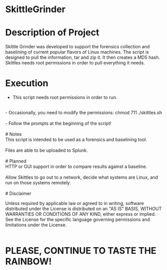 # SkittleGrinder
# Description of Project <br>

Skittle Grinder was developed to support the forensics collection and baselining of current popular flavors of Linux machines. The script is designed to pull the information, tar and zip it. It then creates a MD5 hash. Skittles needs root permissions in order to pull everything it needs.<br>

# Execution <br>
- This script needs root permissions in order to run.<br>
<br>
- Occasionally, you need to modify the permissions: chmod 711 ./skittles.sh<br>
<br>
- Follow the prompts at the beginning of the script!<br>
<br>
# Notes<br>
This script is intended to be used as a forensics and baselining tool. <br>
<br>
Files are able to be uploaded to Splunk. <br>
<br>
# Planned<br>
HTTP or GUI support in order to compare results against a baseline.<br>
<br>
Allow Skittles to go out to a network, decide what systems are Linux, and run on those systems remotely.<br>
<br>
# Disclaimer <br>

Unless required by applicable law or agreed to in writing, software distributed under the License is distributed on an "AS IS" BASIS, WITHOUT WARRANTIES OR CONDITIONS OF ANY KIND, either express or implied. See the License for the specific language governing permissions and limitations under the License. <br>
<br>

# PLEASE, CONTINUE TO TASTE THE RAINBOW! <br>

